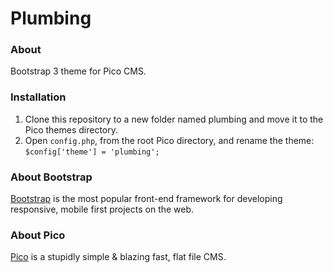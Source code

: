 # Plumbing

### About

Bootstrap 3 theme for Pico CMS.

### Installation

1. Clone this repository to a new folder named plumbing and move it to the Pico themes directory.
2. Open `config.php`, from the root Pico directory, and rename the theme: `$config['theme'] = 'plumbing';`

### About Bootstrap

[Bootstrap](http://getbootstrap.com/) is the most popular front-end framework for developing responsive, mobile first projects on the web.

### About Pico

[Pico](http://picocms.org/) is a stupidly simple & blazing fast, flat file CMS.
